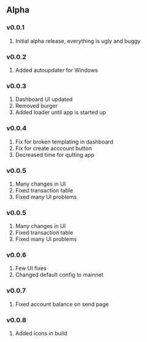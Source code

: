 ## Alpha
### v0.0.1 
1. Initial alpha release, everything is ugly and buggy

### v0.0.2 
1. Added autoupdater for Windows

### v0.0.3 
1. Dashboard UI updated
2. Removed burger
3. Added loader until app is started up

### v0.0.4 
1. Fix for broken templating in dashboard
2. Fix for create acccount button
3. Decreased time for qutting app

### v0.0.5 
1. Many changes in UI
2. Fixed transaction table
3. Fixed many UI problems

### v0.0.5 
1. Many changes in UI
2. Fixed transaction table
3. Fixed many UI problems

### v0.0.6
1. Few UI fixes
2. Changed default config to mainnet

### v0.0.7
1. Fixed account balance on send page

### v0.0.8
1. Added icons in build

